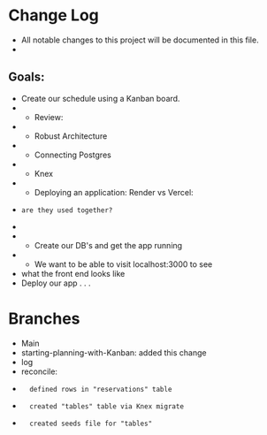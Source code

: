 # Change Log
- All notable changes to this project will be documented in this file.
-
## Goals:
- Create our schedule using a Kanban board.
- - Review:
-   - Robust Architecture
-   - Connecting Postgres
-   - Knex
-   - Deploying an application: Render vs Vercel:
-     are they used together?
-
- - Create our DB's and get the app running
- - We want to be able to visit localhost:3000 to see
-  what the front end looks like
- Deploy our app . . .

# Branches
- Main
- starting-planning-with-Kanban: added this change
-   log
-   reconcile: 
-       defined rows in "reservations" table
-       created "tables" table via Knex migrate
-       created seeds file for "tables"


